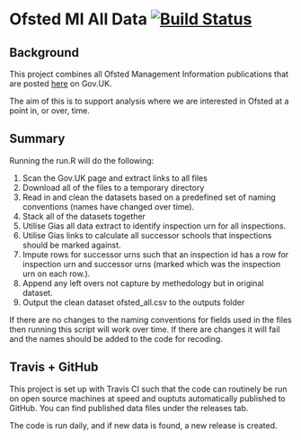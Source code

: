 # Ofsted MI All Data [![Build Status](https://travis-ci.org/dfe-analytical-services/ofsted.svg?branch=master)](https://travis-ci.org/dfe-analytical-services/ofsted)

## Background

This project combines all Ofsted Management Information publications that are posted [here](https://www.gov.uk/government/statistical-data-sets/monthly-management-information-ofsteds-school-inspections-outcomes) on Gov.UK.

The aim of this is to support analysis where we are interested in Ofsted at a point in, or over, time.

## Summary

Running the run.R will do the following:

1. Scan the Gov.UK page and extract links to all files
2. Download all of the files to a temporary directory
3. Read in and clean the datasets based on a predefined set of naming conventions (names have changed over time).
4. Stack all of the datasets together
5. Utilise Gias all data extract to identify inspection urn for all inspections.
6. Utilise Gias links to calculate all successor schools that inspections should be marked against.
7. Impute rows for successor urns such that an inspection id has a row for inspection urn and successor urns (marked which was the inspection urn on each row.).
8. Append any left overs not capture by methedology but in original dataset.
9. Output the clean dataset ofsted_all.csv to the outputs folder

If there are no changes to the naming conventions for fields used in the files then running this script will work over time. If there are changes it will fail and the names should be added to the code for recoding.

## Travis + GitHub

This project is set up with Travis CI such that the code can routinely be run on open source machines at speed and ouptuts automatically published to GitHub. You can find published data files under the releases tab. 

The code is run daily, and if new data is found, a new release is created. 
